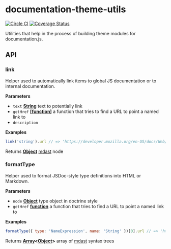 # documentation-theme-utils

[![Circle CI](https://circleci.com/gh/documentationjs/documentation-theme-utils/tree/master.svg?style=svg)](https://circleci.com/gh/documentationjs/documentation-theme-utils/tree/master)
[![Coverage Status](https://coveralls.io/repos/documentationjs/documentation-theme-utils/badge.svg?branch=master&service=github)](https://coveralls.io/github/documentationjs/documentation-theme-utils?branch=master)

Utilities that help in the process of building theme modules
for documentation.js.

## API

### link

Helper used to automatically link items to global JS documentation or to internal
documentation.

**Parameters**

-   `text` **[String](https://developer.mozilla.org/en-US/docs/Web/JavaScript/Reference/Global_Objects/String)** text to potentially link
-   `getHref` **\[[function](https://developer.mozilla.org/en-US/docs/Web/JavaScript/Reference/Statements/function)]** a function that tries
    to find a URL to point a named link to
-   `description`  

**Examples**

```javascript
link('string').url // => 'https://developer.mozilla.org/en-US/docs/Web/JavaScript/Reference/Global_Objects/String'
```

Returns **[Object](https://developer.mozilla.org/en-US/docs/Web/JavaScript/Reference/Global_Objects/Object)** [mdast](https://www.npmjs.com/package/mdast) node

### formatType

Helper used to format JSDoc-style type definitions into HTML or Markdown.

**Parameters**

-   `node` **[Object](https://developer.mozilla.org/en-US/docs/Web/JavaScript/Reference/Global_Objects/Object)** type object in doctrine style
-   `getHref` **[function](https://developer.mozilla.org/en-US/docs/Web/JavaScript/Reference/Statements/function)** a function that tries
    to find a URL to point a named link to

**Examples**

```javascript
formatType({ type: 'NameExpression', name: 'String' })[0].url // => 'https://developer.mozilla.org/en-US/docs/Web/JavaScript/Reference/Global_Objects/String'
```

Returns **[Array](https://developer.mozilla.org/en-US/docs/Web/JavaScript/Reference/Global_Objects/Array)&lt;[Object](https://developer.mozilla.org/en-US/docs/Web/JavaScript/Reference/Global_Objects/Object)>** array of [mdast](https://www.npmjs.com/package/mdast) syntax trees
